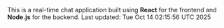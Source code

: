 This is a real-time chat application built using **React** for the frontend and **Node.js** for the backend.
Last updated: Tue Oct 14 02:15:56 UTC 2025
